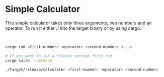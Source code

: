 # Simple Calculator
This simple calculator takes only three arguments, two numbers and an operator. To run it either ./ into the target binary or by using cargo.

<br>

```bash
cargo run <first-number> <operator> <second-number> <...>

# If you want to run a release version first run 
cargo build --release

./target/release/calculator <first-number> <operator> <second-number>
```
